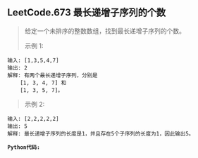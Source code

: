 ## LeetCode.673 最长递增子序列的个数

> 给定一个未排序的整数数组，找到最长递增子序列的个数。
>
> 示例 1:
```
输入: [1,3,5,4,7]
输出: 2
解释: 有两个最长递增子序列，分别是
    [1, 3, 4, 7] 和
    [1, 3, 5, 7]。
```
>
> 示例 2:
```
输入: [2,2,2,2,2]
输出: 5
解释: 最长递增子序列的长度是1，并且存在5个子序列的长度为1，因此输出5。
```

**`Python代码:`**

```python
```
